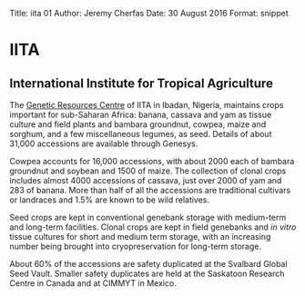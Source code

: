 Title:   iita 01
Author: Jeremy Cherfas
Date:   30 August 2016
Format: snippet

# IITA
## International Institute for Tropical Agriculture

The [Genetic Resources Centre][iita] of IITA in Ibadan, Nigeria, maintains crops important for sub-Saharan Africa: banana, cassava and yam as tissue culture and field plants and bambara groundnut, cowpea, maize and sorghum, and a few miscellaneous legumes, as seed. Details of about 31,000 accessions are available through Genesys.

Cowpea accounts for 16,000 accessions, with about 2000 each of bambara groundnut and soybean and 1500 of maize. The collection of clonal crops includes almost 4000 accessions of cassava, just over 2000 of yam and 283 of banana. More than half of all the accessions are traditional cultivars or landraces and 1.5% are known to be wild relatives.

Seed crops are kept in conventional genebank storage with medium-term and long-term facilities. Clonal crops are kept in field genebanks and *in vitro* tissue cultures for short and medium term storage, with an increasing number being brought into cryopreservation for long-term storage.

About 60% of the accessions are safety duplicated at the Svalbard Global Seed Vault. Smaller safety duplicates are held at the Saskatoon Research Centre in Canada and at CIMMYT in Mexico.

[iita]: http://www.iita.org/genetic-resources

